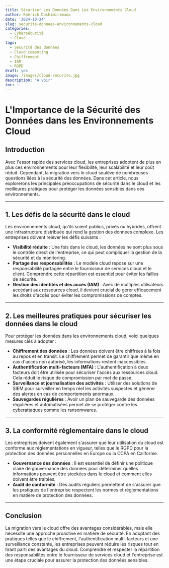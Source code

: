 ```yaml
---
title: Sécuriser Les Données Dans Les Environnements Cloud
author: Emerick Dushimirimana
date: '2024-10-24'
slug: securite-donnees-environnements-cloud
categories:
  - Cybersécurité
  - Cloud
tags:
  - Sécurité des données
  - Cloud computing
  - Chiffrement
  - IAM
  - RGPD
draft: yes
image: /images/cloud-securite.jpg
description: "A voir"
toc: ~
---
```

# L'Importance de la Sécurité des Données dans les Environnements Cloud

## Introduction  
Avec l'essor rapide des services cloud, les entreprises adoptent de plus en plus ces environnements pour leur flexibilité, leur scalabilité et leur coût réduit. Cependant, la migration vers le cloud soulève de nombreuses questions liées à la sécurité des données. Dans cet article, nous explorerons les principales préoccupations de sécurité dans le cloud et les meilleures pratiques pour protéger les données sensibles dans ces environnements.

---

## 1. Les défis de la sécurité dans le cloud  
Les environnements cloud, qu'ils soient publics, privés ou hybrides, offrent une infrastructure distribuée qui rend la gestion des données complexe. Les entreprises doivent relever les défis suivants :

- **Visibilité réduite** : Une fois dans le cloud, les données ne sont plus sous le contrôle direct de l'entreprise, ce qui peut compliquer la gestion de la sécurité et du monitoring.
- **Partage des responsabilités** : Le modèle cloud repose sur une responsabilité partagée entre le fournisseur de services cloud et le client. Comprendre cette répartition est essentiel pour éviter les failles de sécurité.
- **Gestion des identités et des accès (IAM)** : Avec de multiples utilisateurs accédant aux ressources cloud, il devient crucial de gérer efficacement les droits d'accès pour éviter les compromissions de comptes.

---

## 2. Les meilleures pratiques pour sécuriser les données dans le cloud  
Pour protéger les données dans les environnements cloud, voici quelques mesures clés à adopter :

- **Chiffrement des données** : Les données doivent être chiffrées à la fois au repos et en transit. Le chiffrement permet de garantir que même en cas d'accès non autorisé, les informations restent inaccessibles.
- **Authentification multi-facteurs (MFA)** : L'authentification à deux facteurs doit être utilisée pour sécuriser l'accès aux ressources cloud. Cela réduit le risque de compromission par mot de passe.
- **Surveillance et journalisation des activités** : Utiliser des solutions de SIEM pour surveiller en temps réel les activités suspectes et générer des alertes en cas de comportements anormaux.
- **Sauvegardes régulières** : Avoir un plan de sauvegarde des données régulières et automatisées permet de se protéger contre les cyberattaques comme les ransomwares.

---

## 3. La conformité réglementaire dans le cloud  
Les entreprises doivent également s'assurer que leur utilisation du cloud est conforme aux réglementations en vigueur, telles que le RGPD pour la protection des données personnelles en Europe ou la CCPA en Californie.

- **Gouvernance des données** : Il est essentiel de définir une politique claire de gouvernance des données pour déterminer quelles informations peuvent être stockées dans le cloud et comment elles doivent être traitées.
- **Audit de conformité** : Des audits réguliers permettent de s'assurer que les pratiques de l'entreprise respectent les normes et réglementations en matière de protection des données.

---

## Conclusion  
La migration vers le cloud offre des avantages considérables, mais elle nécessite une approche proactive en matière de sécurité. En adoptant des pratiques telles que le chiffrement, l'authentification multi-facteurs et une surveillance constante, les entreprises peuvent réduire les risques tout en tirant parti des avantages du cloud. Comprendre et respecter la répartition des responsabilités entre le fournisseur de services cloud et l'entreprise est une étape cruciale pour assurer la protection des données sensibles.
